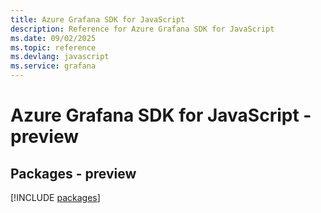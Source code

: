 ```yaml
---
title: Azure Grafana SDK for JavaScript
description: Reference for Azure Grafana SDK for JavaScript
ms.date: 09/02/2025
ms.topic: reference
ms.devlang: javascript
ms.service: grafana
---
```

# Azure Grafana SDK for JavaScript - preview
## Packages - preview
[!INCLUDE [packages](grafana-index.md)]